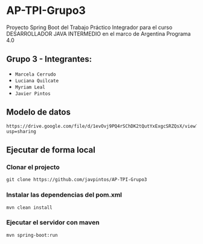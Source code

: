 # AP-TPI-Grupo3
Proyecto Spring Boot del Trabajo Práctico Integrador para el curso DESARROLLADOR JAVA INTERMEDIO en el marco de Argentina Programa 4.0

<h2> Grupo 3 - Integrantes: </h2>

- `Marcela Cerrudo`
- `Luciana Quilcate`
- `Myriam Leal`
- `Javier Pintos`

<h2>Modelo de datos</h2>

```
https://drive.google.com/file/d/1evOvj9PQ4rSChDK2tQutYxExgcSRZQsX/view?usp=sharing
```

<h2>Ejecutar de forma local</h2>

<h3>Clonar el projecto</h3>

```
git clone https://github.com/javpintos/AP-TPI-Grupo3
```
<h3>Instalar las dependencias del pom.xml</h3>

```
mvn clean install
```
<h3>Ejecutar el servidor con maven</h3>

```
mvn spring-boot:run
```
